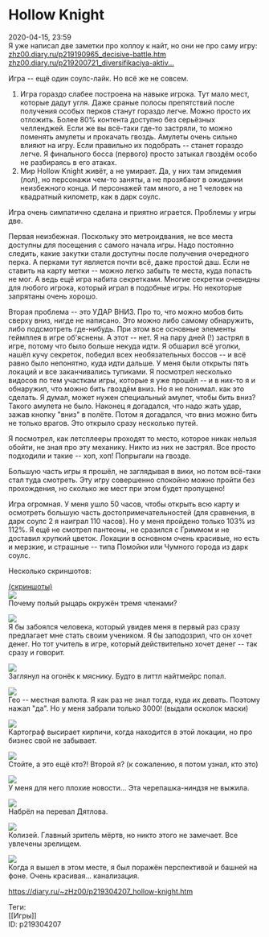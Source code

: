 Hollow Knight
==============

   
 2020-04-15, 23:59   
  Я уже написал две заметки про холлоу к найт, но они не про саму игру:   
  [zhz00.diary.ru/p219190965\_decisive-battle.htm](Decisive%20Battle)    
  [zhz00.diary.ru/p219200721\_diversifikaciya-aktiv...](Диверсификация%20активов%20и%20Hollow%20Knight)    
   
 Игра -- ещё один соулс-лайк. Но всё же не совсем.   
 1. Игра гораздо слабее построена на навыке игрока. Тут мало мест, которые дадут угля. Даже сраные полосы препятствий после получения особых перков станут гораздо легче. Можно просто их отложить. Более 80% контента доступно без серьёзных челленджей. Если же вы всё-таки где-то застряли, то можно поменять амулеты и прокачать гвоздь. Амулеты очень сильно влияют на игру. Если правильно их подобрать -- станет гораздо легче. Я финального босса (первого) просто затыкал гвоздём особо не разбираясь в его атаках.   
 2. Мир Hollow Knight живёт, а не умирает. Да, у них там эпидемия (лол), но персонажи чем-то заняты, а не прозябают в ожидании неизбежного конца. И персонажей там много, а не 1 человек на квадратный километр, как в дарк соулс.   
   
 Игра очень симпатично сделана и приятно играется. Проблемы у игры две.   
   
 Первая неизбежная. Поскольку это метроидвания, не все места доступны для посещения с самого начала игры. Надо постоянно следить, какие закутки стали доступны после получения очередного перка. А перками тут является почти всё, даже простой даш. Если не ставить на карту метки -- можно легко забыть те места, куда попасть не мог. А ведь ещё игра набита секретками. Многие секретки очевидны для любого игрока, который играл в подобные игры. Но некоторые запрятаны очень хорошо.   
   
 Вторая проблема -- это УДАР ВНИЗ. Про то, что можно мобов бить сверху вниз, нигде не написано. Это можно либо самому обнаружить, либо подсмотреть где-нибудь. При этом все основные элементы геймплея в игре об'яснены. А этот -- нет. Я на пару дней (!) застрял в игре, потому что было больше некуда идти. Я обшарил всё уголки, нашёл кучу секреток, победил всех необязательных боссов -- и всё равно было непонятно, куда идти дальше. У меня были открыты пять локаций и все заканчивались тупиками. Я посмотрел несколько видосов по тем участкам игры, которые я уже прошёл -- и в них-то я и обнаружил, что можно бить гвоздём вниз. Но я не понимал. как это сделать. Я думал, может нужен специальный амулет, чтобы бить вниз? Такого амулета не было. Наконец я догадался, что надо жать удар, зажав кнопку "вниз" в полёте. Потом я догадался, что вниз можно бить не только врагов. Это открыло сразу несколько путей.   
   
 Я посмотрел, как летсплееры проходят то место, которое никак нельзя обойти, не зная про эту механику. Никто из них не застрял. Все просто подходили и такие -- хоп, хоп! Попрыгали на гвозде.   
   
 Большую часть игры я прошёл, не заглядывая в вики, но потом всё-таки стал туда смотреть. Эту игру совершенно спокойно можно пройти без прохождения, но сколько же мест при этом будет пропущено!   
   
 Игра огромная. У меня ушло 50 часов, чтобы открыть всю карту и осмотреть большую часть достопримечательностей (для сравнения, в дарк соулс 2 я наиграл 110 часов). Но у меня пройдено только 103% из 112%. Я ещё не смотрел пантеоны, не сразился с Гриммом и не доставил хрупкий цветок. Локации в основном очень красивые, но есть и мерзкие, и страшные -- типа Помойки или Чумного города из дарк соулс.   
   
 Несколько скриншотов:   
   
  [(скриншоты)](https://zHz00.diary.ru/p219304207.htm?index=1#linkmore219304207m1)       
  [![](pics/awMJMAWl.jpg)](https://i.imgur.com/awMJMAW.jpg)    
 Почему полый рыцарь окружён тремя членами?   
   
  [![](pics/XWSCCEOl.jpg)](https://i.imgur.com/XWSCCEO.jpg)    
 Я бы забоялся человека, который увидев меня в первый раз сразу предлагает мне стать своим учеником. Я бы заподозрил, что он хочет денег. Но тот учитель в игре, который действительно хочет денег -- так сразу и говорит.   
   
  [![](pics/Yt366Ezl.jpg)](https://i.imgur.com/Yt366Ez.jpg)    
 Заглянул на огонёк к мяснику. Будто в литтл найтмейрс попал.   
   
  [![](pics/ueFvXXUl.jpg)](https://i.imgur.com/ueFvXXU.jpg)    
 Гео -- местная валюта. Я как раз не знал тогда, куда их девать. Поэтому нажал "да". Но у меня забрали только 3000! (выдали осколок маски)   
   
  [![](pics/DqRJIhRl.jpg)](https://i.imgur.com/DqRJIhR.jpg)    
 Картограф высирает кирпичи, когда находится в этой локации, но про бизнес свой не забывает.   
   
  [![](pics/zytfPTrl.jpg)](https://i.imgur.com/zytfPTr.jpg)    
 Стойте, а это ещё кто?! Второй я? (к сожалению, я потом узнал, кто это)   
   
  [![](pics/aoRPWAwl.jpg)](https://i.imgur.com/aoRPWAw.jpg)    
 У меня для него плохие новости... Эта черепашка-ниндзя не выжила.   
   
  [![](pics/yGVOcD0l.jpg)](https://i.imgur.com/yGVOcD0.jpg)    
 Набрёл на перевал Дятлова.   
   
  [![](pics/IpRdKwHl.jpg)](https://i.imgur.com/IpRdKwH.jpg)    
 Колизей. Главный зритель мёртв, но никто этого не замечает. Все увлечены зрелищем.   
   
  [![](pics/g5PWTRil.jpg)](https://i.imgur.com/g5PWTRi.jpg)    
 Когда я вышел в этом месте, я был поражён перспективой и башней на фоне. Очень красивая... канализация.      
    
 <https://diary.ru/~zHz00/p219304207_hollow-knight.htm>   
   
 Теги:   
 [[Игры]]   
 ID: p219304207
